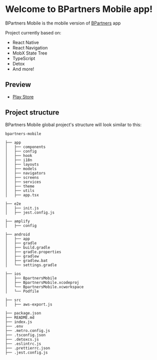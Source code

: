 # Welcome to BPartners Mobile app!

BPartners Mobile is the mobile version of [BPartners](https://www.bpartners.app/home) app

Project currently based on: 

- React Native
- React Navigation
- MobX State Tree
- TypeScript
- Detox
- And more!

## Preview

- [Play Store](https://play.google.com/store/apps/details?id=com.bpartnersmobile&hl=fr)

## Project structure

BPartners Mobile global project's structure will look similar to this:

```
bpartners-mobile

├── app
│   ├── components
│   ├── config
│   ├── hook
│   ├── i18n
│   ├── layouts
│   ├── models
│   ├── navigators
│   ├── screens
│   ├── services
│   ├── theme
│   ├── utils
│   ├── app.tsx

├── e2e
│   ├── init.js
│   ├── jest.config.js

├── amplify
│   ├── config

├── android
│   ├── app
│   ├── gradle
│   ├── build.gradle
│   ├── gradle.properties
│   ├── gradlew
│   ├── gradlew.bat
│   └── settings.gradle

├── ios
│   ├── BpartnersMobile
│   ├── BpartnersMobile.xcodeproj
│   └── BpartnersMobile.xcworkspace
│   └── Podfile

├── src
│   ├── aws-export.js

├── package.json
├── README.md
├── index.js
├── .env
├── .metro.config.js
├── .tsconfig.json
├── .detoxcs.js
├── .eslintrc.js
├── .prettierrc.json
├── .jest.config.js


```
